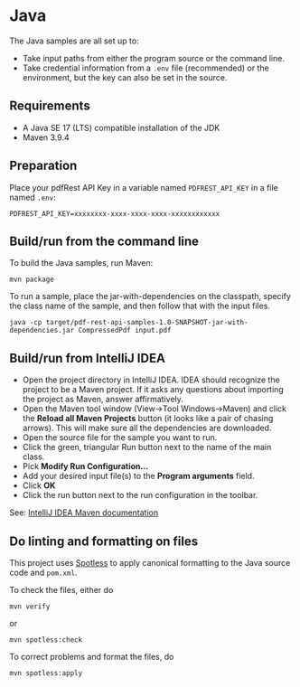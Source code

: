 # Java

The Java samples are all set up to:

- Take input paths from either the program source or the command line.
- Take credential information from a `.env` file (recommended) or the
  environment, but the key can also be set in the source.

## Requirements

- A Java SE 17 (LTS) compatible installation of the JDK
- Maven 3.9.4

## Preparation

Place your pdfRest API Key in a variable named `PDFREST_API_KEY` in a file
named `.env`:

```shell
PDFREST_API_KEY=xxxxxxxx-xxxx-xxxx-xxxx-xxxxxxxxxxxx
```

## Build/run from the command line

To build the Java samples, run Maven:

```shell
mvn package
```

To run a sample, place the jar-with-dependencies on the classpath, specify the
class name of the sample, and then follow that with the input files.

```shell
java -cp target/pdf-rest-api-samples-1.0-SNAPSHOT-jar-with-dependencies.jar CompressedPdf input.pdf
```

## Build/run from IntelliJ IDEA

- Open the project directory in IntelliJ IDEA. IDEA should recognize the project
  to be a Maven project. If it asks any questions about importing the project as
  Maven, answer affirmatively.
- Open the Maven tool window (View->Tool Windows->Maven) and click the **Reload all Maven Projects** button (it looks like a pair of chasing arrows). This will make sure all the dependencies are downloaded.
- Open the source file for the sample you want to run.
- Click the green, triangular Run button next to the name of the main class.
- Pick **Modify Run Configuration...**
- Add your desired input file(s) to the **Program arguments** field.
- Click **OK**
- Click the run button next to the run configuration in the toolbar.

See: [IntelliJ IDEA Maven documentation](https://www.jetbrains.com/help/idea/maven-support.html)

## Do linting and formatting on files

This project uses [Spotless](https://github.com/diffplug/spotless) to apply
canonical formatting to the Java source code and `pom.xml`.

To check the files, either do

```shell
mvn verify
```

or

```shell
mvn spotless:check
```

To correct problems and format the files, do

```shell
mvn spotless:apply
```